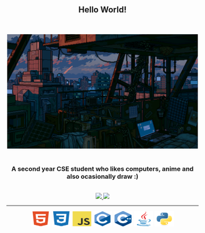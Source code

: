 <div id="header" align="center">
  <br>
  <h2> Hello World! </h2>
  <br>
  <br>
  <img src="public/anime1.gif" height="300"/>
  <br>
  <br>
  <h3>A second year CSE student who likes computers, anime and also ocasionally draw :) </h3>
</div>
<br>
<div id="badges" align="center">
  <a href="https://www.linkedin.com/in/kumarsrajan/">
  <img src="https://img.shields.io/badge/LinkedIn-blue?style=for-the-badge&logo=linkedin"/>
  </a>
  <a href="https://leetcode.com/srajankumar/">
  <img src="https://img.shields.io/badge/LeetCode-yellow?style=for-the-badge&logo=leetcode&logoColor=white"/>
  </a>
</div>
 <hr/>
  <div align="center">
  <img src="https://github.com/devicons/devicon/blob/master/icons/html5/html5-plain.svg" height=40 width=50/>
  <img src="https://github.com/devicons/devicon/blob/master/icons/css3/css3-plain.svg" height=40 width=50/>
  <img src="https://github.com/devicons/devicon/blob/master/icons/javascript/javascript-original.svg" height=40 width=50/>
  <img src="https://github.com/devicons/devicon/blob/master/icons/c/c-original.svg" height=40 width=50/>
  <img src="https://github.com/devicons/devicon/blob/master/icons/cplusplus/cplusplus-original.svg" height=40 width=50/>
  <img src="https://github.com/devicons/devicon/blob/master/icons/java/java-original.svg" height=40 width=50/>
  <img src="https://github.com/devicons/devicon/blob/master/icons/python/python-original.svg" height=40 width=50/>
  </div>


